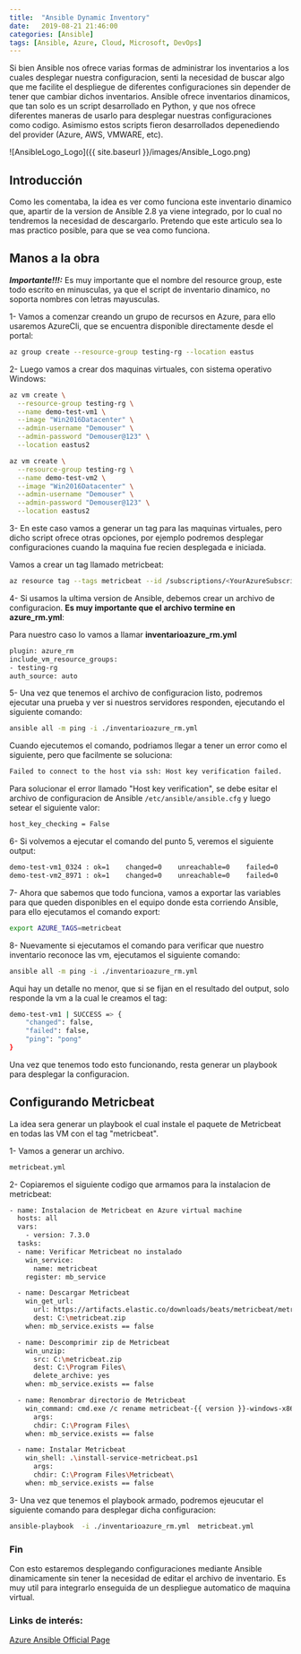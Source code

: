 ```yaml
---
title:  "Ansible Dynamic Inventory"
date:   2019-08-21 21:46:00
categories: [Ansible]
tags: [Ansible, Azure, Cloud, Microsoft, DevOps]
---
```

Si bien Ansible nos ofrece varias formas de administrar los inventarios a los cuales desplegar nuestra configuracion, senti la necesidad de buscar algo que me facilite el despliegue de diferentes configuraciones sin depender de tener que cambiar dichos inventarios.
Ansible ofrece inventarios dinamicos, que tan solo es un script desarrollado en Python, y que nos ofrece diferentes maneras de usarlo para desplegar nuestras configuraciones como codigo. Asimismo estos scripts fieron desarrollados depenediendo del provider (Azure, AWS, VMWARE, etc).

![AnsibleLogo_Logo]({{ site.baseurl }}/images/Ansible_Logo.png)

## Introducción ##

Como les comentaba, la idea es ver como funciona este inventario dinamico que, apartir de la version de Ansible 2.8 ya viene integrado, por lo cual no tendremos la necesidad de descargarlo.
Pretendo que este articulo sea lo mas practico posible, para que se vea como funciona.

## Manos a la obra ##

***Importante!!!:*** Es muy importante que el nombre del resource group, este todo escrito en minusculas, ya que el script de inventario dinamico, no soporta nombres con letras mayusculas.

1- Vamos a comenzar creando un grupo de recursos en Azure, para ello usaremos AzureCli, que se encuentra disponible directamente desde el portal:

```bash
az group create --resource-group testing-rg --location eastus
```

2- Luego vamos a crear dos maquinas virtuales, con sistema operativo Windows:

```bash
az vm create \
  --resource-group testing-rg \
  --name demo-test-vm1 \
  --image "Win2016Datacenter" \
  --admin-username "Demouser" \
  --admin-password "Demouser@123" \
  --location eastus2
```

```bash
az vm create \
  --resource-group testing-rg \
  --name demo-test-vm2 \
  --image "Win2016Datacenter" \
  --admin-username "Demouser" \
  --admin-password "Demouser@123" \
  --location eastus2
```

3- En este caso vamos a generar un tag para las maquinas virtuales, pero dicho script ofrece otras opciones, por ejemplo podremos desplegar configuraciones cuando la maquina fue recien desplegada e iniciada.

Vamos a crear un tag llamado metricbeat:

```bash
az resource tag --tags metricbeat --id /subscriptions/<YourAzureSubscriptionID>/resourceGroups/ansible-inventory-test-rg/providers/Microsoft.Compute/virtualMachines/demo-test-vm1
```

4- Si usamos la ultima version de Ansible, debemos crear un archivo de configuracion. **Es muy importante que el archivo termine en azure_rm.yml**:

Para nuestro caso lo vamos a llamar **inventarioazure_rm.yml**

```bash
plugin: azure_rm
include_vm_resource_groups:
- testing-rg
auth_source: auto
```

5- Una vez que tenemos el archivo de configuracion listo, podremos ejecutar una prueba y ver si nuestros servidores responden, ejecutando el siguiente comando:

```bash
ansible all -m ping -i ./inventarioazure_rm.yml
```

Cuando ejecutemos el comando, podriamos llegar a tener un error como el siguiente, pero que facilmente se soluciona:

```bash
Failed to connect to the host via ssh: Host key verification failed.
```

Para solucionar el error llamado "Host key verification", se debe esitar el archivo de configuracion de Ansible ```/etc/ansible/ansible.cfg``` y luego setear el siguiente valor:

```bash
host_key_checking = False
```

6- Si volvemos a ejecutar el comando del punto 5, veremos el siguiente output:

```bash
demo-test-vm1_0324 : ok=1    changed=0    unreachable=0    failed=0    skipped=0    rescued=0    ignored=0
demo-test-vm2_8971 : ok=1    changed=0    unreachable=0    failed=0    skipped=0    rescued=0    ignored=0
```

7- Ahora que sabemos que todo funciona, vamos a exportar las variables para que queden disponibles en el equipo donde esta corriendo Ansible, para ello ejecutamos el comando export:

```bash
export AZURE_TAGS=metricbeat
```

8- Nuevamente si ejecutamos el comando para verificar que nuestro inventario reconoce las vm, ejecutamos el siguiente comando:

```bash
ansible all -m ping -i ./inventarioazure_rm.yml
```

Aqui hay un detalle no menor, que si se fijan en el resultado del output, solo responde la vm a la cual le creamos el tag:

```bash
demo-test-vm1 | SUCCESS => {
    "changed": false,
    "failed": false,
    "ping": "pong"
}
```

Una vez que tenemos todo esto funcionando, resta generar un playbook para desplegar la configuracion.

## Configurando Metricbeat ##

La idea sera generar un playbook el cual instale el paquete de Metricbeat en todas las VM con el tag "metricbeat".

1- Vamos a generar un archivo.

```bash
metricbeat.yml
```

2- Copiaremos el siguiente codigo que armamos para la instalacion de metricbeat:

```bash
- name: Instalacion de Metricbeat en Azure virtual machine
  hosts: all
  vars:
    - version: 7.3.0
  tasks:
  - name: Verificar Metricbeat no instalado
    win_service:
      name: metricbeat
    register: mb_service

  - name: Descargar Metricbeat
    win_get_url:
      url: https://artifacts.elastic.co/downloads/beats/metricbeat/metricbeat-{{ version }}-windows-x86_64.zip
      dest: C:\metricbeat.zip
    when: mb_service.exists == false

  - name: Descomprimir zip de Metricbeat
    win_unzip:
      src: C:\metricbeat.zip
      dest: C:\Program Files\
      delete_archive: yes
    when: mb_service.exists == false

  - name: Renombrar directorio de Metricbeat
    win_command: cmd.exe /c rename metricbeat-{{ version }}-windows-x86_64 Metricbeat
      args:
      chdir: C:\Program Files\
    when: mb_service.exists == false

  - name: Instalar Metricbeat
    win_shell: .\install-service-metricbeat.ps1
      args:
      chdir: C:\Program Files\Metricbeat\
    when: mb_service.exists == false
```

3- Una vez que tenemos el playbook armado, podremos ejeucutar el siguiente comando para desplegar dicha configuracion:

```bash
ansible-playbook  -i ./inventarioazure_rm.yml  metricbeat.yml
```

### Fin ###

Con esto estaremos desplegando configuraciones mediante Ansible dinamicamente sin tener la necesidad de editar el archivo de inventario. Es muy util para integrarlo enseguida de un despliegue automatico de maquina virtual.


### Links de interés: ###

[Azure Ansible Official Page][Ansible]

[Ansible]: http://docs.ansible.com/ansible/latest/scenario_guides/guide_azure.html
